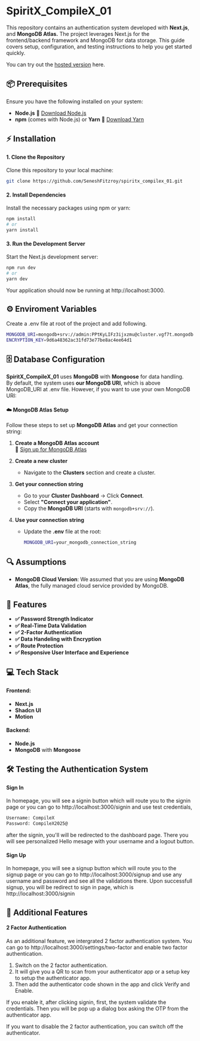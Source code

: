 # SpiritX_CompileX_01

This repository contains an authentication system developed with <b>Next.js</b>, and <b>MongoDB Atlas.</b> The project leverages Next.js for the frontend/backend framework and MongoDB for data storage. This guide covers setup, configuration, and testing instructions to help you get started quickly.

You can try out the [hosted version](https://spiritx-compilex-01.vercel.app/) here.

## 📦 Prerequisites
Ensure you have the following installed on your system:

- **Node.js** 🔗 [Download Node.js](https://nodejs.org/)
- **npm** (comes with Node.js) or **Yarn** 🔗 [Download Yarn](https://yarnpkg.com/)

## ⚡️ Installation

#### 1. Clone the Repository

Clone this repository to your local machine:

```bash
git clone https://github.com/SeneshFitzroy/spiritx_compilex_01.git
```

#### 2. Install Dependencies
Install the necessary packages using npm or yarn:
```bash
npm install
# or
yarn install
```

#### 3. Run the Development Server
Start the Next.js development server:
```bash
npm run dev
# or
yarn dev
```

Your application should now be running at http://localhost:3000.

## ⚙️ Enviroment Variables
Create a .env file at root of the project and add following.
```bash
MONGODB_URI=mongodb+srv://admin:PPtKyLIFz3ijxzmu@cluster.vgf7t.mongodb.net/Signup
ENCRYPTION_KEY=9d6a48362ac31fd73e77be8ac4ee64d1
```

## 🗄️ Database Configuration

**SpiritX_CompileX_01** uses **MongoDB** with **Mongoose** for data handling.  
By default, the system uses **our MongoDB URI**, which is above MongoDB_URI at .env file. However, if you want to use your own MongoDB URI:

#### ☁️ MongoDB Atlas Setup

Follow these steps to set up **MongoDB Atlas** and get your connection string:

1. **Create a MongoDB Atlas account**  
   🔗 [Sign up for MongoDB Atlas](https://account.mongodb.com/account/login)  

2. **Create a new cluster**  
   - Navigate to the **Clusters** section and create a cluster. 

3. **Get your connection string**  
   - Go to your **Cluster Dashboard** → Click **Connect**.  
   - Select **"Connect your application"**.  
   - Copy the **MongoDB URI** (starts with `mongodb+srv://`).  

4. **Use your connection string**  
   - Update the **.env** file at the root:  
     ```bash
     MONGODB_URI=your_mongodb_connection_string
     ```

## 🔍 Assumptions

- **MongoDB Cloud Version**: We assumed that you are using **MongoDB Atlas**, the fully managed cloud service provided by MongoDB.

## 🚀 Features

- **✅ Password Strength Indicator** 
- **✅ Real-Time Data Validation**
- **✅ 2-Factor Authentication**
- **✅ Data Handeling with Encryption**
- **✅ Route Protection**
- **✅ Responsive User Interface and Experience**

## 💻 Tech Stack

#### Frontend:
- **Next.js**
- **Shadcn UI**
- **Motion**

#### Backend:
- **Node.js**
- **MongoDB** with **Mongoose**

## 🛠️ Testing the Authentication System

#### Sign In
In homepage, you will see a signin button which will route you to the signin page or you can go to http://localhost:3000/signin and use test credentials,

```bash
Username: CompileX
Password: CompileX2025@
```

after the signin, you'll will be redirected to the dashboard page. There you will see personalized Hello mesage with your username and a logout button.

#### Sign Up
In homepage, you will see a signup button which will route you to the signup page or you can go to http://localhost:3000/signup and use any username and password and see all the validations there. Upon successfull signup, you will be redirect to sign in page, which is http://localhost:3000/signin


## 🎉 Additional Features

#### 2 Factor Authentication
As an additional feature, we intergrated 2 factor authentication system. You can go to http://localhost:3000/settings/two-factor and enable two factor authentication. 

1. Switch on the 2 factor authentication.
2. It will give you a QR to scan from your authenticator app or a setup key to setup the authenticator app.
3. Then add the authenticator code shown in the app and click Verify and Enable.

If you enable it, after clicking signin, first, the system validate the credentials. Then you will be pop up a dialog box asking the OTP from the authenticator app.

If you want to disable the 2 factor authentication, you can switch off the authenticator.

<!-- ### 5. Viewing User Info on MongoDB Database
To inspect the user data:

1. Visit MongoDB Sign In at https://account.mongodb.com/account/login
2. Log in using the following credentials:
    Email: teamcompilex@gmail.com
    Password: mEzmiz-wyczup-7hycto

Once logged in, navigate to the Signup database to view the stored data. 
(https://cloud.mongodb.com/v2/66e6b967c047941487e9c1d7#/metrics/replicaSet/67cbbe6c9ec8437dc8e31c3d/explorer)

In there, you will see users with usernames, hashed passwords, and 2 factor authentication detail. -->
